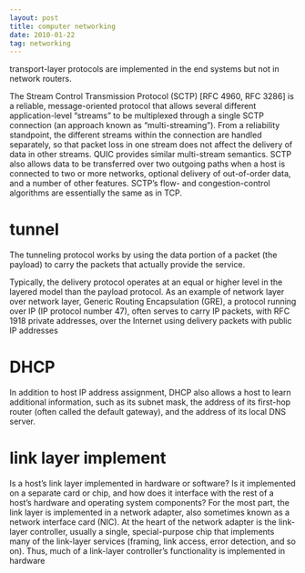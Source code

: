 ```yaml
---
layout: post
title: computer networking
date: 2010-01-22
tag: networking
---
```


transport-layer protocols are implemented in the end systems but not in network routers.


The Stream Control Transmission Protocol (SCTP) [RFC 4960, RFC 3286] is a reliable, message-oriented protocol that allows several different application-level “streams” to be multiplexed through a single SCTP connection (an approach known as “multi-streaming”). From a reliability standpoint, the different streams within the connection are handled separately, so that packet loss in one stream does not affect the delivery of data in other streams. QUIC provides similar multi-stream semantics. SCTP also allows data to be transferred over two outgoing paths when a host is connected to two or more networks, optional delivery of out-of-order data, and a number of other features. SCTP’s flow- and congestion-control algorithms are essentially the same as in TCP.

# tunnel

The tunneling protocol works by using the data portion of a packet (the payload) to carry the packets that actually provide the service. 

Typically, the delivery protocol operates at an equal or higher level in the layered model than the payload protocol.
As an example of network layer over network layer, Generic Routing Encapsulation (GRE), a protocol running over IP (IP protocol number 47), often serves to carry IP packets, with RFC 1918 private addresses, over the Internet using delivery packets with public IP addresses

# DHCP
In addition to host IP address assignment, DHCP also allows a host to learn additional information, such as its subnet mask, the address of its first-hop router (often called the default gateway), and the address of its local DNS server.

# link layer implement
Is a host’s link layer implemented in hardware or software? Is it implemented on a separate card or chip, and how does it interface with the rest of a host’s hardware and operating system components?
For the most part, the link layer is implemented  in  a  network  adapter,  also  sometimes  known  as  a  network  interface card (NIC). At the heart of the network adapter is the link-layer controller, usually a single, special-purpose chip that implements many of the link-layer services (framing, link access, error detection, and so on). Thus, much of a link-layer controller’s functionality is implemented in hardware


